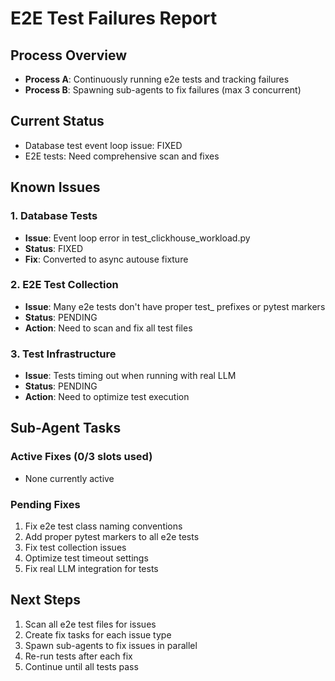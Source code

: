 # E2E Test Failures Report

## Process Overview
- **Process A**: Continuously running e2e tests and tracking failures
- **Process B**: Spawning sub-agents to fix failures (max 3 concurrent)

## Current Status
- Database test event loop issue: FIXED
- E2E tests: Need comprehensive scan and fixes

## Known Issues

### 1. Database Tests
- **Issue**: Event loop error in test_clickhouse_workload.py
- **Status**: FIXED
- **Fix**: Converted to async autouse fixture

### 2. E2E Test Collection
- **Issue**: Many e2e tests don't have proper test_ prefixes or pytest markers
- **Status**: PENDING
- **Action**: Need to scan and fix all test files

### 3. Test Infrastructure
- **Issue**: Tests timing out when running with real LLM
- **Status**: PENDING
- **Action**: Need to optimize test execution

## Sub-Agent Tasks

### Active Fixes (0/3 slots used)
- None currently active

### Pending Fixes
1. Fix e2e test class naming conventions
2. Add proper pytest markers to all e2e tests
3. Fix test collection issues
4. Optimize test timeout settings
5. Fix real LLM integration for tests

## Next Steps
1. Scan all e2e test files for issues
2. Create fix tasks for each issue type
3. Spawn sub-agents to fix issues in parallel
4. Re-run tests after each fix
5. Continue until all tests pass
